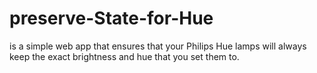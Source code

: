 # preserve-State-for-Hue
is a simple web app that ensures that your Philips Hue lamps will always keep the exact brightness and hue that you set them to.
